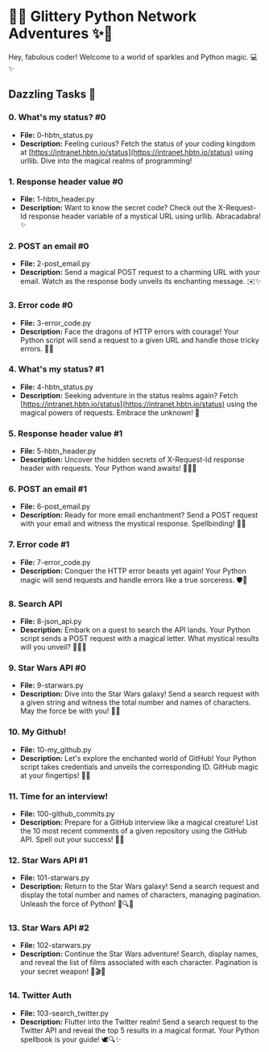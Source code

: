 # 🌈✨ Glittery Python Network Adventures ✨🌈

Hey, fabulous coder! Welcome to a world of sparkles and Python magic. 💻✨

## Dazzling Tasks 🌟

### 0. What's my status? #0
- **File:** 0-hbtn_status.py
- **Description:** Feeling curious? Fetch the status of your coding kingdom at [https://intranet.hbtn.io/status](https://intranet.hbtn.io/status) using urllib. Dive into the magical realms of programming!

### 1. Response header value #0
- **File:** 1-hbtn_header.py
- **Description:** Want to know the secret code? Check out the X-Request-Id response header variable of a mystical URL using urllib. Abracadabra! ✨

### 2. POST an email #0
- **File:** 2-post_email.py
- **Description:** Send a magical POST request to a charming URL with your email. Watch as the response body unveils its enchanting message. ✉️✨

### 3. Error code #0
- **File:** 3-error_code.py
- **Description:** Face the dragons of HTTP errors with courage! Your Python script will send a request to a given URL and handle those tricky errors. 🐉🔮

### 4. What's my status? #1
- **File:** 4-hbtn_status.py
- **Description:** Seeking adventure in the status realms again? Fetch [https://intranet.hbtn.io/status](https://intranet.hbtn.io/status) using the magical powers of requests. Embrace the unknown! 🌟

### 5. Response header value #1
- **File:** 5-hbtn_header.py
- **Description:** Uncover the hidden secrets of X-Request-Id response header with requests. Your Python wand awaits! 🧙‍♀️✨

### 6. POST an email #1
- **File:** 6-post_email.py
- **Description:** Ready for more email enchantment? Send a POST request with your email and witness the mystical response. Spellbinding! 💌✨

### 7. Error code #1
- **File:** 7-error_code.py
- **Description:** Conquer the HTTP error beasts yet again! Your Python magic will send requests and handle errors like a true sorceress. 🛡️🔮

### 8. Search API
- **File:** 8-json_api.py
- **Description:** Embark on a quest to search the API lands. Your Python script sends a POST request with a magical letter. What mystical results will you unveil? 🕵️‍♀️✨

### 9. Star Wars API #0
- **File:** 9-starwars.py
- **Description:** Dive into the Star Wars galaxy! Send a search request with a given string and witness the total number and names of characters. May the force be with you! 🌌✨

### 10. My Github!
- **File:** 10-my_github.py
- **Description:** Let's explore the enchanted world of GitHub! Your Python script takes credentials and unveils the corresponding ID. GitHub magic at your fingertips! 🦄✨

### 11. Time for an interview!
- **File:** 100-github_commits.py
- **Description:** Prepare for a GitHub interview like a magical creature! List the 10 most recent comments of a given repository using the GitHub API. Spell out your success! 📜✨

### 12. Star Wars API #1
- **File:** 101-starwars.py
- **Description:** Return to the Star Wars galaxy! Send a search request and display the total number and names of characters, managing pagination. Unleash the force of Python! 🌌🔍✨

### 13. Star Wars API #2
- **File:** 102-starwars.py
- **Description:** Continue the Star Wars adventure! Search, display names, and reveal the list of films associated with each character. Pagination is your secret weapon! 🌌🎬✨

### 14. Twitter Auth
- **File:** 103-search_twitter.py
- **Description:** Flutter into the Twitter realm! Send a search request to the Twitter API and reveal the top 5 results in a magical format. Your Python spellbook is your guide! 🕊️🔍✨
